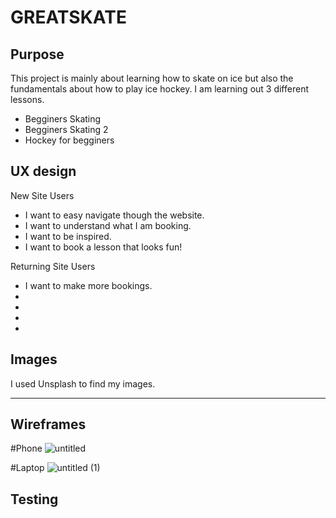 # GREATSKATE

## Purpose

This project is mainly about learning how to skate on ice but also the fundamentals about how to play ice hockey. 
I am learning out 3 different lessons. 
- Begginers Skating
- Begginers Skating 2
- Hockey for begginers


## UX design 

New Site Users

- I want to easy navigate though the website.
- I want to understand what I am booking.
- I want to be inspired.
- I want to book a lesson that looks fun!
  
Returning Site Users

- I want to make more bookings.
- 
- 
- 
- 

## Images

I used Unsplash to find my images.

---

## Wireframes

#Phone
![untitled](https://github.com/Idehed/P1/assets/146822758/6306e29d-3abd-4b08-b2c2-e8ebca225276)

#Laptop
![untitled (1)](https://github.com/Idehed/P1/assets/146822758/2d1d8ab2-5e99-4a18-a338-754d63cd8555)

## Testing 
